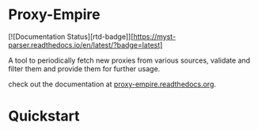 # Proxy-Empire
[![Documentation Status][rtd-badge]][https://myst-parser.readthedocs.io/en/latest/?badge=latest]

A tool to periodically fetch new proxies from various sources, validate and filter them and provide them for further usage.

check out the documentation at [proxy-empire.readthedocs.org](https://proxy-empire.readthedocs.org/en/latest).


# Quickstart

